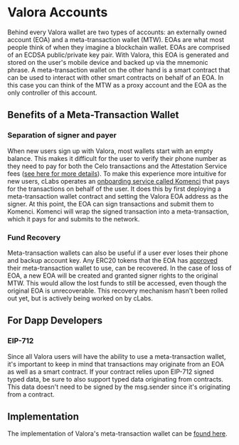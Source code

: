 # Valora Accounts

Behind every Valora wallet are two types of accounts: an externally owned account (EOA) and a meta-transaction wallet (MTW). EOAs are what most people think of when they imagine a blockchain wallet. EOAs are comprised of an ECDSA public/private key pair. With Valora, this EOA is generated and stored on the user's mobile device and backed up via the mnemonic phrase. A meta-transaction wallet on the other hand is a smart contract that can be used to interact with other smart contracts on behalf of an EOA. In this case you can think of the MTW as a proxy account and the EOA as the only controller of this account.

## Benefits of a Meta-Transaction Wallet

### Separation of signer and payer

When new users sign up with Valora, most wallets start with an empty balance. This makes it difficult for the user to verify their phone number as they need to pay for both the Celo transactions and the Attestation Service fees ([see here for more details](README.md)). To make this experience more intuitive for new users, cLabs operates an [onboarding service called Komenci](https://github.com/celo-org/komenci/) that pays for the transactions on behalf of the user. It does this by first deploying a meta-transaction wallet contract and setting the Valora EOA address as the signer. At this point, the EOA can sign transactions and submit them to Komenci. Komenci will wrap the signed transaction into a meta-transaction, which it pays for and submits to the network.

### Fund Recovery

Meta-transaction wallets can also be useful if a user ever loses their phone and backup account key. Any ERC20 tokens that the EOA has [approved](https://docs.openzeppelin.com/contracts/2.x/api/token/erc20#IERC20-approve-address-uint256-) their meta-transaction wallet to use, can be recovered. In the case of loss of EOA, a new EOA will be created and granted signer rights to the original MTW. This would allow the lost funds to still be accessed, even though the original EOA is unrecoverable. This recovery mechanism hasn't been rolled out yet, but is actively being worked on by cLabs.

## For Dapp Developers

### EIP-712

Since all Valora users will have the ability to use a meta-transaction wallet, it's important to keep in mind that transactions may originate from an EOA as well as a smart contract. If your contract relies upon EIP-712 signed typed data, be sure to also support typed data originating from contracts. This data doesn't need to be signed by the msg.sender since it's originating from a contract.

## Implementation

The implementation of Valora's meta-transaction wallet can be [found here](https://github.com/celo-org/celo-monorepo/blob/master/packages/protocol/contracts/common/MetaTransactionWallet.sol).
